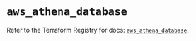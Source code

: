 # `aws_athena_database`

Refer to the Terraform Registry for docs: [`aws_athena_database`](https://registry.terraform.io/providers/hashicorp/aws/5.33.0/docs/resources/athena_database).
